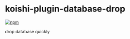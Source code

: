 # koishi-plugin-database-drop

[![npm](https://img.shields.io/npm/v/koishi-plugin-database-drop?style=flat-square)](https://www.npmjs.com/package/koishi-plugin-database-drop)

drop database quickly
